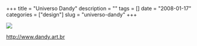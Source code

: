 +++
title = "Universo Dandy"
description = ""
tags = []
date = "2008-01-17"
categories = ["design"]
slug = "universo-dandy"
+++


 

  <div id="screens-thumbs" class="clearfix">
    <div class="txt-center" id="design-submission"><a href="http://www.dandy.art.br/"><img id='bluga-thumbnail-1116' class='bluga-thumbnail large' src='//konigi.com/media/bluga/
wt47f2821102ad7_0.jpg'/></a></div>  
  </div>   
<p><a href="http://www.dandy.art.br/">http://www.dandy.art.br</a></p>




